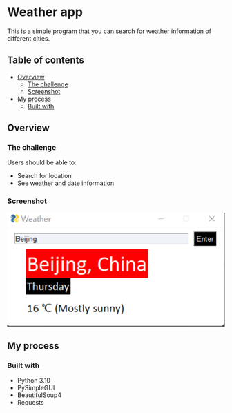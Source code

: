 # Weather app

This is a simple program that you can search for weather information of different cities.

## Table of contents

- [Overview](#overview)
  - [The challenge](#the-challenge)
  - [Screenshot](#screenshot)
- [My process](#my-process)
  - [Built with](#built-with)

## Overview

### The challenge

Users should be able to:

- Search for location
- See weather and date information 

### Screenshot

![screenshot](https://github.com/erinchocolate/build-my-own-x/blob/master/Graphic%20User%20Interface/python-weather-app/screenshot.png)

## My process

### Built with

- Python 3.10
- PySimpleGUI
- BeautifulSoup4
- Requests
